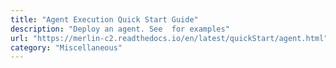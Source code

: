 ```yaml
---
title: "Agent Execution Quick Start Guide"
description: "Deploy an agent. See  for examples"
url: "https://merlin-c2.readthedocs.io/en/latest/quickStart/agent.html"
category: "Miscellaneous"
---
```

